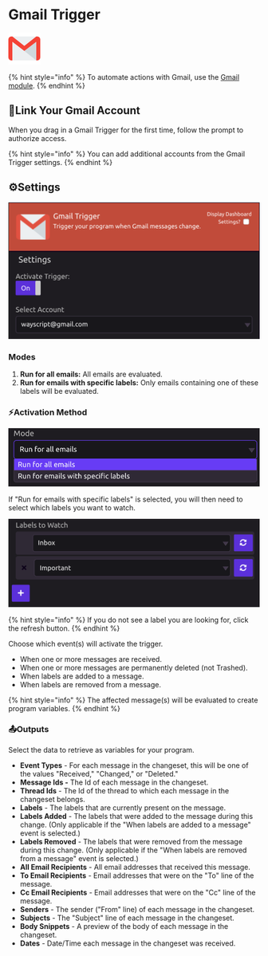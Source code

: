 # Gmail Trigger

![Run your program when Gmail messages change.](../../.gitbook/assets/gmail.png)

{% hint style="info" %}
To automate actions with Gmail, use the [Gmail module](../modules/gmail.md).
{% endhint %}

## 🔗Link Your Gmail Account

When you drag in a Gmail Trigger for the first time, follow the prompt to authorize access.

{% hint style="info" %}
You can add additional accounts from the Gmail Trigger settings.
{% endhint %}

## ⚙Settings

![](../../.gitbook/assets/screen-shot-2019-07-15-at-12.41.52-pm.png)

### Modes

1. **Run for all emails:** All emails are evaluated.
2. **Run for emails with specific labels:** Only emails containing one of these labels will be evaluated.

### ⚡Activation Method

![](../../.gitbook/assets/screen-shot-2019-07-15-at-12.41.24-pm.png)

If "Run for emails with specific labels" is selected, you will then need to select which labels you want to watch.

![](../../.gitbook/assets/screen-shot-2019-07-15-at-12.42.21-pm.png)

{% hint style="info" %}
If you do not see a label you are looking for, click the refresh button.
{% endhint %}

Choose which event\(s\) will activate the trigger.

* When one or more messages are received.
* When one or more messages are permanently deleted \(not Trashed\).
* When labels are added to a message.
* When labels are removed from a message.

{% hint style="info" %}
The affected message\(s\) will be evaluated to create program variables. 
{% endhint %}

### 📤Outputs

Select the data to retrieve as variables for your program.

* **Event Types** - For each message in the changeset, this will be one of the values "Received," "Changed," or "Deleted."
* **Message Ids -** The Id of each message in the changeset.
* **Thread Ids** - The Id of the thread to which each message in the changeset belongs.
* **Labels** - The labels that are currently present on the message.
* **Labels Added** - The labels that were added to the message during this change. \(Only applicable if the "When labels are added to a message" event is selected.\)
* **Labels Removed** - The labels that were removed from the message during this change. \(Only applicable if the "When labels are removed from a message" event is selected.\)
* **All Email Recipients** - All email addresses that received this message.
* **To Email Recipients** - Email addresses that were on the "To" line of the message.
* **Cc Email Recipients** - Email addresses that were on the "Cc" line of the message.
* **Senders** - The sender \("From" line\) of each message in the changeset.
* **Subjects** - The "Subject" line of each message in the changeset.
* **Body Snippets** - A preview of the body of each message in the changeset.
* **Dates** - Date/Time each message in the changeset was received.

